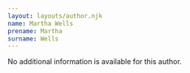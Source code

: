 ```yaml
---
layout: layouts/author.njk
name: Martha Wells
prename: Martha
surname: Wells
---
```

No additional information is available for this author.
